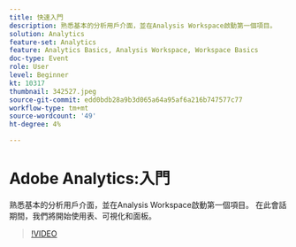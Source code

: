 ```yaml
---
title: 快速入門
description: 熟悉基本的分析用戶介面，並在Analysis Workspace啟動第一個項目。
solution: Analytics
feature-set: Analytics
feature: Analytics Basics, Analysis Workspace, Workspace Basics
doc-type: Event
role: User
level: Beginner
kt: 10317
thumbnail: 342527.jpeg
source-git-commit: edd0bdb28a9b3d065a64a95af6a216b747577c77
workflow-type: tm+mt
source-wordcount: '49'
ht-degree: 4%

---
```


# Adobe Analytics:入門

熟悉基本的分析用戶介面，並在Analysis Workspace啟動第一個項目。 在此會話期間，我們將開始使用表、可視化和面板。

>[!VIDEO](https://video.tv.adobe.com/v/342527/?quality=12&learn=on)
